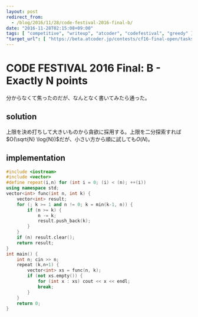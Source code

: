 ```yaml
---
layout: post
redirect_from:
  - /blog/2016/11/28/code-festival-2016-final-b/
date: "2016-11-28T02:15:08+09:00"
tags: [ "competitive", "writeup", "atcoder", "codefestival", "greedy" ]
"target_url": [ "https://beta.atcoder.jp/contests/cf16-final-open/tasks/codefestival_2016_final_b" ]
---
```


# CODE FESTIVAL 2016 Final: B - Exactly N points

分からなくて焦ったのだが、なんとなく書いてみたら通った。

## solution

上限を決め打ちして大きいものから貪欲に採用する。上限を二分探索すれば$O(\sqrt{N} \log{N})$だが、小さい方から順に試しても$O(N)$。

## implementation

``` c++
#include <iostream>
#include <vector>
#define repeat(i,n) for (int i = 0; (i) < (n); ++(i))
using namespace std;
vector<int> func(int n, int k) {
    vector<int> result;
    for (; k >= 1 and n != 0; k = min(k-1, n)) {
        if (n >= k) {
            n -= k;
            result.push_back(k);
        }
    }
    if (n) result.clear();
    return result;
}
int main() {
    int n; cin >> n;
    repeat (k,n+1) {
        vector<int> xs = func(n, k);
        if (not xs.empty()) {
            for (int x : xs) cout << x << endl;
            break;
        }
    }
    return 0;
}
```
